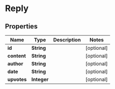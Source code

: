 
# Reply

## Properties
Name | Type | Description | Notes
------------ | ------------- | ------------- | -------------
**id** | **String** |  |  [optional]
**content** | **String** |  |  [optional]
**author** | **String** |  |  [optional]
**date** | **String** |  |  [optional]
**upvotes** | **Integer** |  |  [optional]



